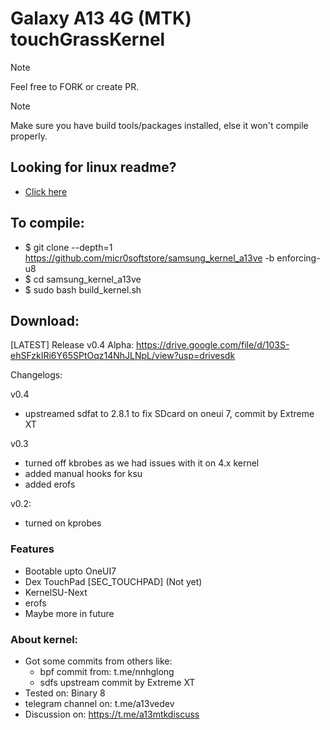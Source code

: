 # Galaxy A13 4G (MTK) touchGrassKernel

> [!NOTE]
> Feel free to FORK or create PR.

> [!NOTE]
> Make sure you have build tools/packages installed, else it won't compile properly.

## Looking for linux readme?
- [Click here](https://github.com/micr0softstore/samsung_kernel_a13ve/blob/enforcing-u8/README)

## To compile:
- $ git clone --depth=1 https://github.com/micr0softstore/samsung_kernel_a13ve -b enforcing-u8
- $ cd samsung_kernel_a13ve
- $ sudo bash build_kernel.sh

## Download:
[LATEST] Release v0.4 Alpha:
https://drive.google.com/file/d/103S-ehSFzkIRi6Y65SPtOqz14NhJLNpL/view?usp=drivesdk

Changelogs:

v0.4
 - upstreamed sdfat to 2.8.1 to fix SDcard on oneui 7, commit by Extreme XT

v0.3
- turned off kbrobes as we had issues with it on 4.x kernel
- added manual hooks for ksu
- added erofs
  
v0.2:
- turned on kprobes

### Features
- Bootable upto OneUI7
- Dex TouchPad [SEC_TOUCHPAD] (Not yet)
- KernelSU-Next
- erofs
- Maybe more in future

### About kernel:
- Got some commits from others like:
  - bpf commit from: t.me/nnhglong
  - sdfs upstream commit by Extreme XT
- Tested on: Binary 8
- telegram channel on: t.me/a13vedev
- Discussion on: https://t.me/a13mtkdiscuss
